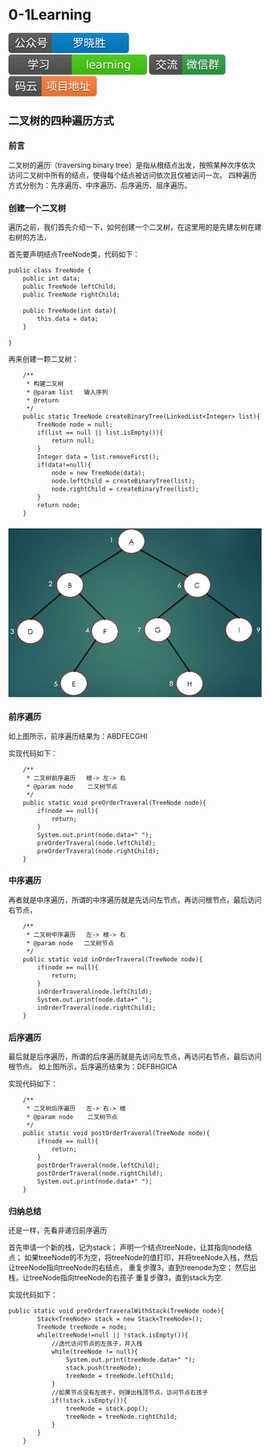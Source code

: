 # 0-1Learning

![alt text](../../static/common/svg/luoxiaosheng.svg "公众号")
![alt text](../../static/common/svg/luoxiaosheng_learning.svg "学习")
![alt text](../../static/common/svg/luoxiaosheng_wechat.svg "微信")
![alt text](../../static/common/svg/luoxiaosheng_gitee.svg "码云")

## 二叉树的四种遍历方式

### 前言
二叉树的遍历（traversing binary tree）是指从根结点出发，按照某种次序依次访问二叉树中所有的结点，使得每个结点被访问依次且仅被访问一次。
四种遍历方式分别为：先序遍历、中序遍历、后序遍历、层序遍历。

### 创建一个二叉树
遍历之前，我们首先介绍一下，如何创建一个二叉树，在这里用的是先建左树在建右树的方法，

首先要声明结点TreeNode类，代码如下：
````
public class TreeNode {
    public int data;
    public TreeNode leftChild;
    public TreeNode rightChild;

    public TreeNode(int data){
        this.data = data;
    }

}
````
再来创建一颗二叉树：
````
    /**
     * 构建二叉树
     * @param list   输入序列
     * @return
     */
    public static TreeNode createBinaryTree(LinkedList<Integer> list){
        TreeNode node = null;
        if(list == null || list.isEmpty()){
            return null;
        }
        Integer data = list.removeFirst();
        if(data!=null){
            node = new TreeNode(data);
            node.leftChild = createBinaryTree(list);
            node.rightChild = createBinaryTree(list);
        }
        return node;
    }
````

###
![alt text](../../static/algorithm/erchashu.png "二叉树")

### 前序遍历
如上图所示，前序遍历结果为：ABDFECGHI

实现代码如下：
````
    /**
     * 二叉树前序遍历   根-> 左-> 右
     * @param node    二叉树节点
     */
    public static void preOrderTraveral(TreeNode node){
        if(node == null){
            return;
        }
        System.out.print(node.data+" ");
        preOrderTraveral(node.leftChild);
        preOrderTraveral(node.rightChild);
    }
````


### 中序遍历
再者就是中序遍历，所谓的中序遍历就是先访问左节点，再访问根节点，最后访问右节点，

````
    /**
     * 二叉树中序遍历   左-> 根-> 右
     * @param node   二叉树节点
     */
    public static void inOrderTraveral(TreeNode node){
        if(node == null){
            return;
        }
        inOrderTraveral(node.leftChild);
        System.out.print(node.data+" ");
        inOrderTraveral(node.rightChild);
    }
````


### 后序遍历
最后就是后序遍历，所谓的后序遍历就是先访问左节点，再访问右节点，最后访问根节点。
如上图所示，后序遍历结果为：DEFBHGICA

实现代码如下：
````
    /**
     * 二叉树后序遍历   左-> 右-> 根
     * @param node    二叉树节点
     */
    public static void postOrderTraveral(TreeNode node){
        if(node == null){
            return;
        }
        postOrderTraveral(node.leftChild);
        postOrderTraveral(node.rightChild);
        System.out.print(node.data+" ");
    }
````

### 归纳总结
还是一样，先看非递归前序遍历

首先申请一个新的栈，记为stack；
声明一个结点treeNode，让其指向node结点；
如果treeNode的不为空，将treeNode的值打印，并将treeNode入栈，然后让treeNode指向treeNode的右结点，
重复步骤3，直到treenode为空；
然后出栈，让treeNode指向treeNode的右孩子
重复步骤3，直到stack为空.

实现代码如下：
````
public static void preOrderTraveralWithStack(TreeNode node){
        Stack<TreeNode> stack = new Stack<TreeNode>();
        TreeNode treeNode = node;
        while(treeNode!=null || !stack.isEmpty()){
            //迭代访问节点的左孩子，并入栈
            while(treeNode != null){
                System.out.print(treeNode.data+" ");
                stack.push(treeNode);
                treeNode = treeNode.leftChild;
            }
            //如果节点没有左孩子，则弹出栈顶节点，访问节点右孩子
            if(!stack.isEmpty()){
                treeNode = stack.pop();
                treeNode = treeNode.rightChild;
            }
        }
    }
````


